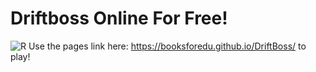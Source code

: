 # Driftboss Online For Free!
![R](https://user-images.githubusercontent.com/128340547/226752807-f0a8e63a-1e4a-4116-93ee-c0cddc3c3644.jpg)
Use the pages link here: https://booksforedu.github.io/DriftBoss/ to play!
